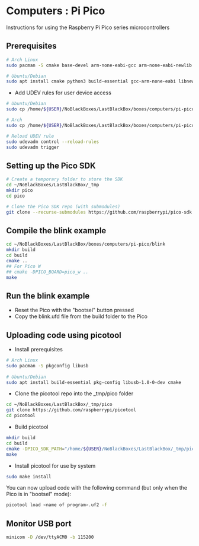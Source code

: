 # Computers : Pi Pico
Instructions for using the Raspberry Pi Pico series microcontrollers

## Prerequisites
```bash
# Arch Linux
sudo pacman -S cmake base-devel arm-none-eabi-gcc arm-none-eabi-newlib arm-none-eabi-binutils arm-none-eabi-gdb

# Ubuntu/Debian
sudo apt install cmake python3 build-essential gcc-arm-none-eabi libnewlib-arm-none-eabi libstdc++-arm-none-eabi-newlib
```
- Add UDEV rules for user device access
```bash
# Ubuntu/Debian
sudo cp /home/${USER}/NoBlackBoxes/LastBlackBox/boxes/computers/pi-pico/_resources/udev/99-pico_debian.rules/etc/udev/rules.d/.

# Arch
sudo cp /home/${USER}/NoBlackBoxes/LastBlackBox/boxes/computers/pi-pico/_resources/udev/99-pico_arch.rules /etc/udev/rules.d/.

# Reload UDEV rule
sudo udevadm control --reload-rules
sudo udevadm trigger
```

## Setting up the Pico SDK

```bash
# Create a temporary folder to store the SDK
cd ~/NoBlackBoxes/LastBlackBox/_tmp
mkdir pico
cd pico

# Clone the Pico SDK repo (with submodules)
git clone --recurse-submodules https://github.com/raspberrypi/pico-sdk
```

## Compile the blink example

```bash
cd ~/NoBlackBoxes/LastBlackBox/boxes/computers/pi-pico/blink
mkdir build
cd build
cmake ..
## For Pico W
## cmake -DPICO_BOARD=pico_w ..
make
```

## Run the blink example
- Reset the Pico with the "bootsel" button pressed
- Copy the blink.ufd file from the build folder to the Pico

## Uploading code using picotool
- Install prerequisites
```bash
# Arch Linux
sudo pacman -S pkgconfig libusb
 
# Ubuntu/Debian
sudo apt install build-essential pkg-config libusb-1.0-0-dev cmake
```

- Clone the picotool repo into the _tmp/pico folder
```bash
cd ~/NoBlackBoxes/LastBlackBox/_tmp/pico
git clone https://github.com/raspberrypi/picotool
cd picotool
```
- Build picotool
```bash
mkdir build
cd build
cmake -DPICO_SDK_PATH="/home/${USER}/NoBlackBoxes/LastBlackBox/_tmp/pico/pico-sdk" ..
make
```
- Install picotool for use by system
```bash
sudo make install
```

You can now upload code with the following command (but only when the Pico is in "bootsel" mode):

```bash
picotool load <name of program>.uf2 -f
```

## Monitor USB port
```bash
minicom -D /dev/ttyACM0 -b 115200
```

